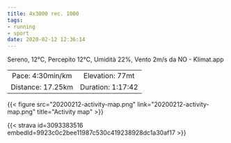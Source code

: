 ```yaml
---
title: 4x3000 rec. 1000
tags:
- running
- sport
date: 2020-02-12 12:36:14
---
```

Sereno, 12°C, Percepito 12°C, Umidità 22%, Vento 2m/s da NO - Klimat.app

| | |
| :-: | :-: |
| Pace: 4:30min/km | Elevation: 77mt |
| Distance: 17.25km | Duration: 1:17:42 |



{{< figure src="20200212-activity-map.png" link="20200212-activity-map.png" title="Activity map" >}}


{{< strava id=3093383516 embedId=9923c0c2bee11987c530c419238928dc1a30af17 >}}
